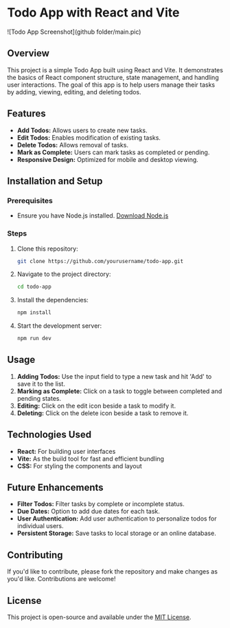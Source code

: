 # Todo App with React and Vite

![Todo App Screenshot](github folder/main.pic)

## Overview

This project is a simple Todo App built using React and Vite. It demonstrates the basics of React component structure, state management, and handling user interactions. The goal of this app is to help users manage their tasks by adding, viewing, editing, and deleting todos.

## Features

- **Add Todos:** Allows users to create new tasks.
- **Edit Todos:** Enables modification of existing tasks.
- **Delete Todos:** Allows removal of tasks.
- **Mark as Complete:** Users can mark tasks as completed or pending.
- **Responsive Design:** Optimized for mobile and desktop viewing.

## Installation and Setup

### Prerequisites

- Ensure you have Node.js installed. [Download Node.js](https://nodejs.org/)

### Steps

1. Clone this repository:
   ```bash
   git clone https://github.com/yourusername/todo-app.git
   ```

2. Navigate to the project directory:
   ```bash
   cd todo-app
   ```

3. Install the dependencies:
   ```bash
   npm install
   ```

4. Start the development server:
   ```bash
   npm run dev
   ```

## Usage

1. **Adding Todos:** Use the input field to type a new task and hit 'Add' to save it to the list.
2. **Marking as Complete:** Click on a task to toggle between completed and pending states.
3. **Editing:** Click on the edit icon beside a task to modify it.
4. **Deleting:** Click on the delete icon beside a task to remove it.

## Technologies Used

- **React:** For building user interfaces
- **Vite:** As the build tool for fast and efficient bundling
- **CSS:** For styling the components and layout

## Future Enhancements

- **Filter Todos:** Filter tasks by complete or incomplete status.
- **Due Dates:** Option to add due dates for each task.
- **User Authentication:** Add user authentication to personalize todos for individual users.
- **Persistent Storage:** Save tasks to local storage or an online database.

## Contributing

If you'd like to contribute, please fork the repository and make changes as you'd like. Contributions are welcome!

## License

This project is open-source and available under the [MIT License](LICENSE).
